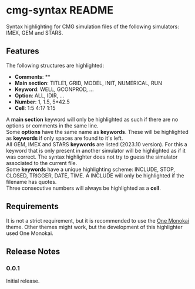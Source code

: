 # cmg-syntax README

Syntax highlighting for CMG simulation files of the following simulators: IMEX, GEM and STARS.

## Features

The following structures are highlighted:

* **Comments**: **
* **Main section**: TITLE1, GRID, MODEL, INIT, NUMERICAL, RUN
* **Keyword**: WELL, GCONPROD, ...
* **Option**: ALL, IDIR, ...
* **Number**: 1, 1.5, 5*42.5
* **Cell**: 1:5 4:17 1:15

A **main section** keyword will only be highlighted as such if there are no options or comments in the same line.  
Some **options** have the same name as **keywords**. These will be highlighted as **keywords** if only spaces are found to it's left.  
All GEM, IMEX and STARS **keywords** are listed (2023.10 version). For this a keyword that is only present in another simulator will be highlighted as if it was correct. The syntax highlighter does not try to guess the simulator associated to the current file.  
Some **keywords** have a unique highlighting scheme: INCLUDE, STOP, CLOSED, TRIGGER, DATE, TIME. A INCLUDE will only be highlighted if the filename has quotes.  
Three consecutive numbers will always be highlighted as a **cell**.

<!-- Example:

\!\[feature X\]\(images/feature-x.png\) -->

## Requirements

It is not a strict requirement, but it is recommended to use the [One Monokai](https://marketplace.visualstudio.com/items?itemName=azemoh.one-monokai) theme. Other themes might work, but the development of this highlighter used One Monokai.

## Release Notes

### 0.0.1

Initial release.